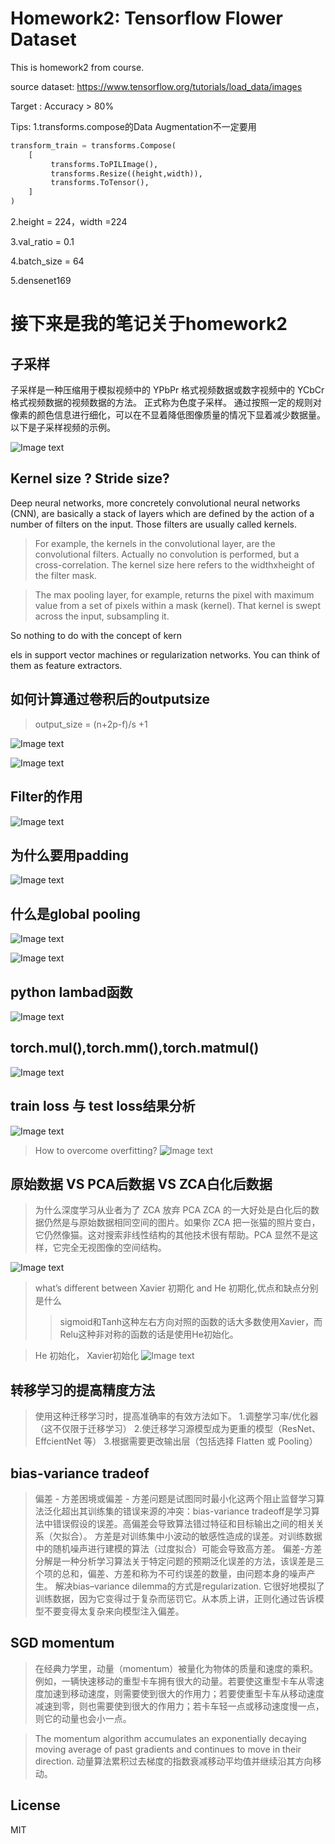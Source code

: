 # Homework2: Tensorflow Flower Dataset
This is homework2 from course.

source dataset: https://www.tensorflow.org/tutorials/load_data/images


Target : Accuracy > 80%

Tips:
1.transforms.compose的Data Augmentation不一定要用
```python
transform_train = transforms.Compose(
    [
         transforms.ToPILImage(),
         transforms.Resize((height,width)), 
         transforms.ToTensor(),
    ]
)
```


2.height = 224，width =224

3.val_ratio = 0.1

4.batch_size = 64

5.densenet169

# 接下来是我的笔记关于homework2

## 子采样

子采样是一种压缩用于模拟视频中的 YPbPr 格式视频数据或数字视频中的 YCbCr 格式视频数据的视频数据的方法。 正式称为色度子采样。 通过按照一定的规则对像素的颜色信息进行细化，可以在不显着降低图像质量的情况下显着减少数据量。 以下是子采样视频的示例。

![Image text](https://github.com/Leozyc-waseda/DeepLearning_Course_Homework/blob/main/picture/zicaiyang.png)

## Kernel size ? Stride size?
Deep neural networks, more concretely convolutional neural networks (CNN), are basically a stack of layers which are defined by the action of a number of filters on the input. Those filters are usually called kernels.

> For example, the kernels in the convolutional layer, are the convolutional filters. Actually no convolution is performed, but a cross-correlation. The kernel size here refers to the widthxheight of the filter mask.

>The max pooling layer, for example, returns the pixel with maximum value from a set of pixels within a mask (kernel). That kernel is swept across the input, subsampling it.

So nothing to do with the concept of kern

els in support vector machines or regularization networks. You can think of them as feature extractors.

## 如何计算通过卷积后的outputsize
> output_size = (n+2p-f)/s +1 

![Image text](https://github.com/Leozyc-waseda/DeepLearning_Course_Homework/blob/main/picture/convout.png)

![Image text](https://github.com/Leozyc-waseda/DeepLearning_Course_Homework/blob/main/picture/maxpool_output.png)

## Filter的作用
![Image text](https://github.com/Leozyc-waseda/DeepLearning_Course_Homework/blob/main/picture/filter.png)

## 为什么要用padding
![Image text](https://github.com/Leozyc-waseda/DeepLearning_Course_Homework/blob/main/picture/whypadding.png)

## 什么是global pooling
![Image text](https://github.com/Leozyc-waseda/DeepLearning_Course_Homework/blob/main/picture/global_pooling.png)

![Image text](https://github.com/Leozyc-waseda/DeepLearning_Course_Homework/blob/main/picture/global_pooling1.png)

## python lambad函数
![Image text](https://github.com/Leozyc-waseda/DeepLearning_Course_Homework/blob/main/picture/lambda.png)

## torch.mul(),torch.mm(),torch.matmul()
![Image text](https://github.com/Leozyc-waseda/DeepLearning_Course_Homework/blob/main/picture/mul.png)

## train loss 与 test loss结果分析
![Image text](https://github.com/Leozyc-waseda/DeepLearning_Course_Homework/blob/main/picture/train_loss.png)

>How to overcome overfitting?
![Image text](https://github.com/Leozyc-waseda/DeepLearning_Course_Homework/blob/main/picture/overcome_overfitting.png)

## 原始数据 VS PCA后数据 VS ZCA白化后数据
>为什么深度学习从业者为了 ZCA 放弃 PCA
ZCA 的一大好处是白化后的数据仍然是与原始数据相同空间的图片。如果你 ZCA 把一张猫的照片变白，它仍然像猫。这对搜索非线性结构的其他技术很有帮助。PCA 显然不是这样，它完全无视图像的空间结构。

![Image text](https://github.com/Leozyc-waseda/DeepLearning_Course_Homework/blob/main/picture/pca_zca.png)

> what’s different between Xavier 初期化 and He 初期化,优点和缺点分别是什么
>>	sigmoid和Tanh这种左右方向对照的函数的话大多数使用Xavier，而Relu这种非对称的函数的话是使用He初始化。

> He 初始化， Xavier初始化
![Image text](https://github.com/Leozyc-waseda/DeepLearning_Course_Homework/blob/main/picture/He_Xavier.png)

## 转移学习的提高精度方法

> 使用这种迁移学习时，提高准确率的有效方法如下。 
> 1.调整学习率/优化器（这不仅限于迁移学习） 
> 2.使迁移学习源模型成为更重的模型（ResNet、EffcientNet 等） 
> 3.根据需要更改输出层（包括选择 Flatten 或 Pooling）

## bias-variance tradeof
> 偏差 - 方差困境或偏差 - 方差问题是试图同时最小化这两个阻止监督学习算法泛化超出其训练集的错误来源的冲突：bias-variance tradeoff是学习算法中错误假设的误差。高偏差会导致算法错过特征和目标输出之间的相关关系（欠拟合）。
 方差是对训练集中小波动的敏感性造成的误差。对训练数据中的随机噪声进行建模的算法（过度拟合）可能会导致高方差。 
偏差-方差分解是一种分析学习算法关于特定问题的预期泛化误差的方法，该误差是三个项的总和，偏差、方差和称为不可约误差的数量，由问题本身的噪声产生。
解决bias–variance dilemma的方式是regularization.
它很好地模拟了训练数据，因为它变得过于复杂而惩罚它。从本质上讲，正则化通过告诉模型不要变得太复杂来向模型注入偏差。

## SGD momentum 
> 在经典力学里，动量（momentum）被量化为物体的质量和速度的乘积。例如，一辆快速移动的重型卡车拥有很大的动量。若要使这重型卡车从零速度加速到移动速度，则需要使到很大的作用力；若要使重型卡车从移动速度减速到零，则也需要使到很大的作用力；若卡车轻一点或移动速度慢一点，则它的动量也会小一点。

> The momentum algorithm accumulates an exponentially decaying moving average of past gradients and continues to move in their direction.
动量算法累积过去梯度的指数衰减移动平均值并继续沿其方向移动。

## License

MIT



